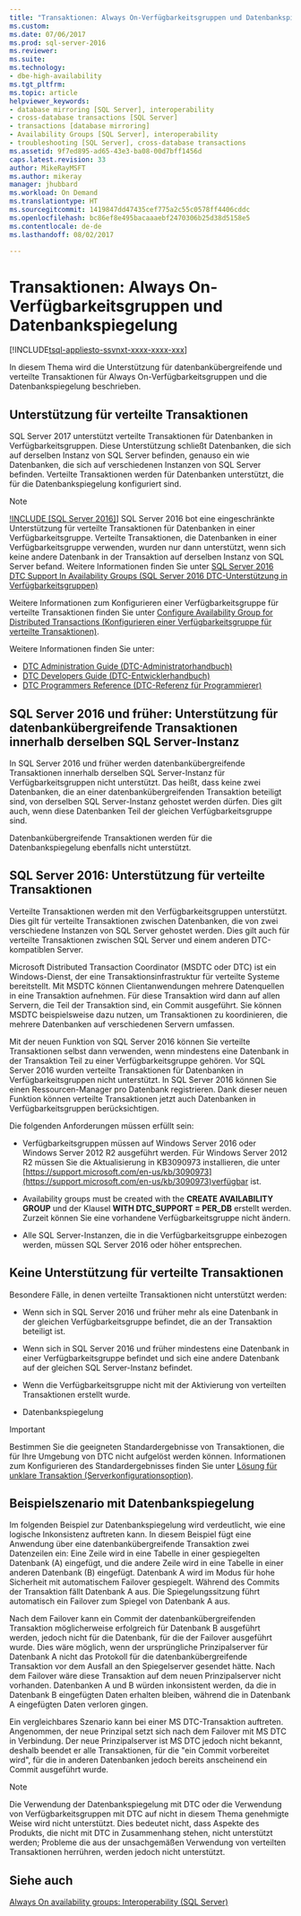 ```yaml
---
title: "Transaktionen: Always On-Verfügbarkeitsgruppen und Datenbankspiegelung | Microsoft-Dokumentation"
ms.custom: 
ms.date: 07/06/2017
ms.prod: sql-server-2016
ms.reviewer: 
ms.suite: 
ms.technology:
- dbe-high-availability
ms.tgt_pltfrm: 
ms.topic: article
helpviewer_keywords:
- database mirroring [SQL Server], interoperability
- cross-database transactions [SQL Server]
- transactions [database mirroring]
- Availability Groups [SQL Server], interoperability
- troubleshooting [SQL Server], cross-database transactions
ms.assetid: 9f7ed895-ad65-43e3-ba08-00d7bff1456d
caps.latest.revision: 33
author: MikeRayMSFT
ms.author: mikeray
manager: jhubbard
ms.workload: On Demand
ms.translationtype: HT
ms.sourcegitcommit: 1419847dd47435cef775a2c55c0578ff4406cddc
ms.openlocfilehash: bc86ef8e495bacaaaebf2470306b25d38d5158e5
ms.contentlocale: de-de
ms.lasthandoff: 08/02/2017

---
```

# <a name="transactions---availability-groups-and-database-mirroring"></a>Transaktionen: Always On-Verfügbarkeitsgruppen und Datenbankspiegelung
[!INCLUDE[tsql-appliesto-ssvnxt-xxxx-xxxx-xxx](../../../includes/tsql-appliesto-ssvnxt-xxxx-xxxx-xxx.md)]

In diesem Thema wird die Unterstützung für datenbankübergreifende und verteilte Transaktionen für Always On-Verfügbarkeitsgruppen und die Datenbankspiegelung beschrieben.  

## <a name="support-for-distributed-transactions"></a>Unterstützung für verteilte Transaktionen

SQL Server 2017 unterstützt verteilte Transaktionen für Datenbanken in Verfügbarkeitsgruppen. Diese Unterstützung schließt Datenbanken, die sich auf derselben Instanz von SQL Server befinden, genauso ein wie Datenbanken, die sich auf verschiedenen Instanzen von SQL Server befinden. Verteilte Transaktionen werden für Datenbanken unterstützt, die für die Datenbankspiegelung konfiguriert sind.

>[!NOTE]
>[!INCLUDE [SQL Server 2016]](../../../includes/sssql15-md.md)] SQL Server 2016 bot eine eingeschränkte Unterstützung für verteilte Transaktionen für Datenbanken in einer Verfügbarkeitsgruppe. Verteilte Transaktionen, die Datenbanken in einer Verfügbarkeitsgruppe verwenden, wurden nur dann unterstützt, wenn sich keine andere Datenbank in der Transaktion auf derselben Instanz von SQL Server befand. Weitere Informationen finden Sie unter [SQL Server 2016 DTC Support In Availability Groups (SQL Server 2016 DTC-Unterstützung in Verfügbarkeitsgruppen)](http://blogs.technet.microsoft.com/dataplatform/2016/01/25/sql-server-2016-dtc-support-in-availability-gr)

Weitere Informationen zum Konfigurieren einer Verfügbarkeitsgruppe für verteilte Transaktionen finden Sie unter [Configure Availability Group for Distributed Transactions (Konfigurieren einer Verfügbarkeitsgruppe für verteilte Transaktionen)](configure-availability-group-for-distributed-transactions.md).

Weitere Informationen finden Sie unter:

- [DTC Administration Guide (DTC-Administratorhandbuch)](http://msdn.microsoft.com/library/ms681291.aspx)
- [DTC Developers Guide (DTC-Entwicklerhandbuch)](http://msdn.microsoft.com/library/ms679938.aspx)
- [DTC Programmers Reference (DTC-Referenz für Programmierer)](http://msdn.microsoft.com/library/ms686108.aspx)

## <a name="sql-server-2016-and-before-support-for-cross-database-transactions-within-the-same-sql-server-instance"></a>SQL Server 2016 und früher: Unterstützung für datenbankübergreifende Transaktionen innerhalb derselben SQL Server-Instanz  

In SQL Server 2016 und früher werden datenbankübergreifende Transaktionen innerhalb derselben SQL Server-Instanz für Verfügbarkeitsgruppen nicht unterstützt. Das heißt, dass keine zwei Datenbanken, die an einer datenbankübergreifenden Transaktion beteiligt sind, von derselben SQL Server-Instanz gehostet werden dürfen. Dies gilt auch, wenn diese Datenbanken Teil der gleichen Verfügbarkeitsgruppe sind.  
  
Datenbankübergreifende Transaktionen werden für die Datenbankspiegelung ebenfalls nicht unterstützt.  
  
##  <a name="dtcsupport"></a> SQL Server 2016: Unterstützung für verteilte Transaktionen  
Verteilte Transaktionen werden mit den Verfügbarkeitsgruppen unterstützt. Dies gilt für verteilte Transaktionen zwischen Datenbanken, die von zwei verschiedene Instanzen von SQL Server gehostet werden. Dies gilt auch für verteilte Transaktionen zwischen SQL Server und einem anderen DTC-kompatiblen Server.  
 
Microsoft Distributed Transaction Coordinator (MSDTC oder DTC) ist ein Windows-Dienst, der eine Transaktionsinfrastruktur für verteilte Systeme bereitstellt. Mit MSDTC können Clientanwendungen mehrere Datenquellen in eine Transaktion aufnehmen. Für diese Transaktion wird dann auf allen Servern, die Teil der Transaktion sind, ein Commit ausgeführt. Sie können MSDTC beispielsweise dazu nutzen, um Transaktionen zu koordinieren, die mehrere Datenbanken auf verschiedenen Servern umfassen.

Mit der neuen Funktion von SQL Server 2016 können Sie verteilte Transaktionen selbst dann verwenden, wenn mindestens eine Datenbank in der Transaktion Teil zu einer Verfügbarkeitsgruppe gehören. Vor SQL Server 2016 wurden verteilte Transaktionen für Datenbanken in Verfügbarkeitsgruppen nicht unterstützt. In SQL Server 2016 können Sie einen Ressourcen-Manager pro Datenbank registrieren. Dank dieser neuen Funktion können verteilte Transaktionen jetzt auch Datenbanken in Verfügbarkeitsgruppen berücksichtigen.
  
 Die folgenden Anforderungen müssen erfüllt sein:  
  
-   Verfügbarkeitsgruppen müssen auf Windows Server 2016 oder Windows Server 2012 R2 ausgeführt werden. Für Windows Server 2012 R2 müssen Sie die Aktualisierung in KB3090973 installieren, die unter [https://support.microsoft.com/en-us/kb/3090973](https://support.microsoft.com/en-us/kb/3090973)verfügbar ist.  
  
-   Availability groups must be created with the **CREATE AVAILABILITY GROUP** und der Klausel **WITH DTC_SUPPORT = PER_DB** erstellt werden. Zurzeit können Sie eine vorhandene Verfügbarkeitsgruppe nicht ändern.  

- Alle SQL Server-Instanzen, die in die Verfügbarkeitsgruppe einbezogen werden, müssen SQL Server 2016 oder höher entsprechen.
 
 ## <a name="non-support-for-distributed-transactions"></a>Keine Unterstützung für verteilte Transaktionen
 Besondere Fälle, in denen verteilte Transaktionen nicht unterstützt werden:
 
 - Wenn sich in SQL Server 2016 und früher mehr als eine Datenbank in der gleichen Verfügbarkeitsgruppe befindet, die an der Transaktion beteiligt ist.
 
 - Wenn sich in SQL Server 2016 und früher mindestens eine Datenbank in einer Verfügbarkeitsgruppe befindet und sich eine andere Datenbank auf der gleichen SQL Server-Instanz befindet. 
 
 - Wenn die Verfügbarkeitsgruppe nicht mit der Aktivierung von verteilten Transaktionen erstellt wurde.
 
 - Datenbankspiegelung
 
 > [!IMPORTANT]
 > Bestimmen Sie die geeigneten Standardergebnisse von Transaktionen, die für Ihre Umgebung von DTC nicht aufgelöst werden können.  Informationen zum Konfigurieren des Standardergebnisses finden Sie unter [Lösung für unklare Transaktion (Serverkonfigurationsoption)](../../../database-engine/configure-windows/in-doubt-xact-resolution-server-configuration-option.md).
  
## <a name="example-scenario-with-database-mirroring"></a>Beispielszenario mit Datenbankspiegelung  
 Im folgenden Beispiel zur Datenbankspiegelung wird verdeutlicht, wie eine logische Inkonsistenz auftreten kann. In diesem Beispiel fügt eine Anwendung über eine datenbankübergreifende Transaktion zwei Datenzeilen ein: Eine Zeile wird in eine Tabelle in einer gespiegelten Datenbank (A) eingefügt, und die andere Zeile wird in eine Tabelle in einer anderen Datenbank (B) eingefügt. Datenbank A wird im Modus für hohe Sicherheit mit automatischem Failover gespiegelt. Während des Commits der Transaktion fällt Datenbank A aus. Die Spiegelungssitzung führt automatisch ein Failover zum Spiegel von Datenbank A aus.  
  
 Nach dem Failover kann ein Commit der datenbankübergreifenden Transaktion möglicherweise erfolgreich für Datenbank B ausgeführt werden, jedoch nicht für die Datenbank, für die der Failover ausgeführt wurde. Dies wäre möglich, wenn der ursprüngliche Prinzipalserver für Datenbank A nicht das Protokoll für die datenbankübergreifende Transaktion vor dem Ausfall an den Spiegelserver gesendet hätte. Nach dem Failover wäre diese Transaktion auf dem neuen Prinzipalserver nicht vorhanden. Datenbanken A und B würden inkonsistent werden, da die in Datenbank B eingefügten Daten erhalten bleiben, während die in Datenbank A eingefügten Daten verloren gingen.  
  
 Ein vergleichbares Szenario kann bei einer MS DTC-Transaktion auftreten. Angenommen, der neue Prinzipal setzt sich nach dem Failover mit MS DTC in Verbindung. Der neue Prinzipalserver ist MS DTC jedoch nicht bekannt, deshalb beendet er alle Transaktionen, für die "ein Commit vorbereitet wird", für die in anderen Datenbanken jedoch bereits anscheinend ein Commit ausgeführt wurde.  
  
> [!NOTE]  
>  Die Verwendung der Datenbankspiegelung mit DTC oder die Verwendung von Verfügbarkeitsgruppen mit DTC auf nicht in diesem Thema genehmigte Weise wird nicht unterstützt.  Dies bedeutet nicht, dass Aspekte des Produkts, die nicht mit DTC in Zusammenhang stehen, nicht unterstützt werden; Probleme die aus der unsachgemäßen Verwendung von verteilten Transaktionen herrühren, werden jedoch nicht unterstützt.  
  
## <a name="see-also"></a>Siehe auch  
 [Always On availability groups: Interoperability &#40;SQL Server&#41;](../../../database-engine/availability-groups/windows/always-on-availability-groups-interoperability-sql-server.md)  
  
  


